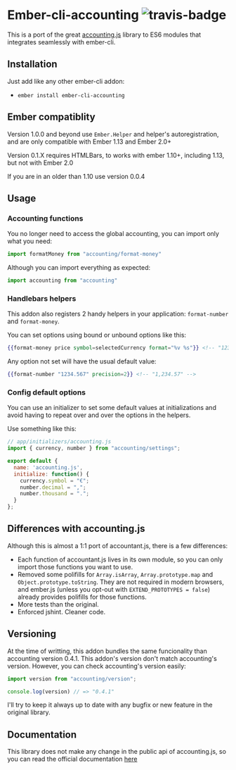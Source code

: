 # Ember-cli-accounting ![travis-badge](https://travis-ci.org/cibernox/ember-cli-accounting.svg?branch=master)

This is a port of the great [accounting.js](https://github.com/openexchangerates/accounting.js) library to
ES6 modules that integrates seamlessly with ember-cli.

## Installation

Just add like any other ember-cli addon:

* `ember install ember-cli-accounting`

## Ember compatiblity

Version 1.0.0 and beyond use `Ember.Helper` and helper's autoregistration, and are only compatible 
with Ember 1.13 and Ember 2.0+

Version 0.1.X requires HTMLBars, to works with ember 1.10+, including 1.13, but not with Ember 2.0

If you are in an older than 1.10 use version 0.0.4

## Usage

### Accounting functions

You no longer need to access the global accounting, you can import only what you need:

```js
import formatMoney from "accounting/format-money"
```

Although you can import everything as expected:

```js
import accounting from "accounting"
```

### Handlebars helpers

This addon also registers 2 handy helpers in your application: `format-number` and `format-money`.

You can set options using bound or unbound options like this:

```hbs
{{format-money price symbol=selectedCurrency format="%v %s"}} <!-- "123.45 £" -->
```

Any option not set will have the usual default value:

```hbs
{{format-number "1234.567" precision=2}} <!-- "1,234.57" -->
```

### Config default options

You can use an initializer to set some default values at initializations and avoid having to 
repeat over and over the options in the helpers.

Use something like this:
```js
// app/initializers/accounting.js
import { currency, number } from "accounting/settings";

export default {
  name: 'accounting.js',
  initialize: function() {
    currency.symbol = "€";
    number.decimal = ",";
    number.thousand = ".";
  }
};
```

## Differences with accounting.js

Although this is almost a 1:1 port of accountant.js, there is a few differences:

* Each function of accountant.js lives in its own module, so you can only import those functions you want to use.
* Removed some polifills for `Array.isArray`, `Array.prototype.map` and `Object.prototype.toString`.
They are not required in modern browsers, and ember.js (unless you opt-out with `EXTEND_PROTOTYPES = false`) already provides polifills for those functions.
* More tests than the original.
* Enforced jshint. Cleaner code.

## Versioning

At the time of writting, this addon bundles the same funcionality than accounting version 0.4.1.
This addon's version don't match accounting's version. However, you can check accounting's version easily:

```js
import version from "accounting/version";

console.log(version) // => "0.4.1"
```

I'll try to keep it always up to date with any bugfix or new feature in the original library.

## Documentation

This library does not make any change in the public api of accounting.js, so you can read the official
documentation [here](http://openexchangerates.github.io/accounting.js/)

